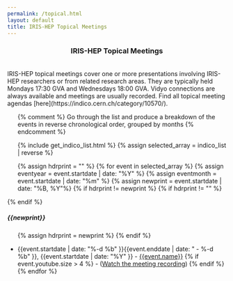 ```yaml
---
permalink: /topical.html
layout: default
title: IRIS-HEP Topical Meetings
---
```

<center>
<h3> IRIS-HEP Topical Meetings</h3>
</center>

<br>
IRIS-HEP topical meetings cover one or more presentations involving
IRIS-HEP researchers or from related research areas. They are
typically held Mondays 17:30 GVA and Wednesdays 18:00 GVA. Vidyo
connections are always available and meetings are usually recorded.
Find all topical meeting agendas
[here](https://indico.cern.ch/category/10570/).
<ul>

{% comment %}
Go through the list and produce a breakdown of the events in reverse
chronological order, grouped by months
{% endcomment %}

{% include get_indico_list.html %}
{% assign selected_array = indico_list | reverse %}

{% assign hdrprint = "" %}
{% for event in selected_array %}
  {% assign eventyear = event.startdate | date: "%Y" %}
  {% assign eventmonth = event.startdate | date: "%m" %}
  {% assign newprint = event.startdate | date: "%B, %Y"%}
  {% if hdrprint != newprint %}
    {% if hdrprint != "" %}
      </ul>
    {% endif %}
    <br><h5>{{newprint}}</h5>
    <ul>
    {% assign hdrprint = newprint %}
  {% endif %}
  <li>{{event.startdate | date: "%-d %b" }}{{event.enddate | date: " - %-d %b" }}, {{event.startdate | date: "%Y" }} - <a href="{{event.meetingurl}}">{{event.name}}</a>
  {% if event.youtube.size > 4 %}
  - (<a href="{{event.youtube}}">Watch the meeting recording</a>)
  {% endif %}
  </li>
{% endfor %}
</ul>
<br>

